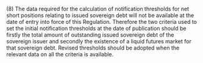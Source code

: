 (8) The data required for the calculation of notification thresholds for net short positions relating to issued sovereign debt will not be available at the date of entry into force of this Regulation. Therefore the two criteria used to set the initial notification thresholds at the date of publication should be firstly the total amount of outstanding issued sovereign debt of the sovereign issuer and secondly the existence of a liquid futures market for that sovereign debt. Revised thresholds should be adopted when the relevant data on all the criteria is available.